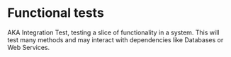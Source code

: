 # Functional tests
AKA Integration Test, testing a slice of functionality in a system. This will test many methods and may interact with dependencies like Databases or Web Services.
